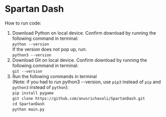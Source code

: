 # Spartan Dash
How to run code: <br>
1) Download Python on local device. Confirm download by running the following command in terminal: <br>
  `python --version` <br>
  If the version does not pop up, run:<br>
  `python3 --version` <br>
3) Download Git on local device. Confirm download by running the following command in terminal: <br>
  `git --version`
4) Run the following commands in terminal<br>
(Note: if you had to run python3 --version, use `pip3` instead of `pip` and `python3` instead of `python`): <br>
  `pip install pygame`<br>
  `git clone https://github.com/anusrichavali/SpartanDash.git`<br>
  `cd SpartanDash`<br>
  `python main.py`<br>
